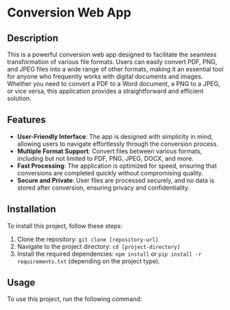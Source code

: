# Conversion Web App

## Description
This is a powerful conversion web app designed to facilitate the seamless transformation of various file formats. Users can easily convert PDF, PNG, and JPEG files into a wide range of other formats, making it an essential tool for anyone who frequently works with digital documents and images. Whether you need to convert a PDF to a Word document, a PNG to a JPEG, or vice versa, this application provides a straightforward and efficient solution.

## Features
- **User-Friendly Interface**: The app is designed with simplicity in mind, allowing users to navigate effortlessly through the conversion process.
- **Multiple Format Support**: Convert files between various formats, including but not limited to PDF, PNG, JPEG, DOCX, and more.
- **Fast Processing**: The application is optimized for speed, ensuring that conversions are completed quickly without compromising quality.
- **Secure and Private**: User files are processed securely, and no data is stored after conversion, ensuring privacy and confidentiality.

## Installation
To install this project, follow these steps:
1. Clone the repository: `git clone [repository-url]`
2. Navigate to the project directory: `cd [project-directory]`
3. Install the required dependencies: `npm install` or `pip install -r requirements.txt` (depending on the project type).

## Usage
To use this project, run the following command:


